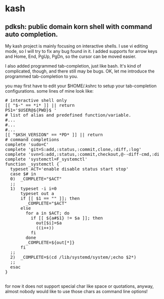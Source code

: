 # kash
pdksh: public domain korn shell with command auto completion.
---
My kash project is mainly focusing on interactive shells.
I use vi editing mode, so I will try to fix any bug found in it. I added supports for arrow keys and Home, End, PgUp, PgDn, so the cursor can be moved easier.

I also added programmed tab-completion, just like bash. It's kind of complicated, though, and there still may be bugs. OK, let me introduce the programmed tab-completion to you.

you may first have to edit your $HOME/.kshrc to setup your tab-completion configurations. some lines of mine look like:

<pre>
# interactive shell only
[[ "$-" == *i* ]] || return
PS1='$USER@${PWD}$ '
# list of alias and predefined function/variable.
#...
#...
#...
[[ "$KSH_VERSION" == *PD* ]] || return
# command completions
complete 'sudo=C'
complete 'git=S:add,:status,:commit,clone,:diff,:log'
complete 'svn=S:add,:status,:commit,checkout,@--diff-cmd,:diff,:log'
complete 'systemctl=F_systemctl'
function _systemctl {
  typeset ACT='enable disable status start stop'
  case $# in
  0)  _COMPLETE="$ACT"
  ;;
  1)  typeset -i i=0
      typeset out a
      if [[ $1 == "" ]]; then
        _COMPLETE="$ACT"
      else
        for a in $ACT; do
          if [[ ${a#$1} != $a ]]; then
            out[$i]=$a
            ((i++))
          fi
        done
        _COMPLETE=${out[*]}
      fi
  ;;
  2)  _COMPLETE=$(cd /lib/systemd/system/;echo $2*)
  ;;
  esac
}

</pre>

for now it does not support special char like space or quotations, anyway, almost nobody would like to use those chars as command line options!
